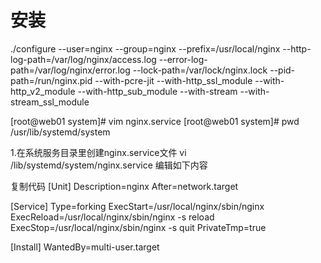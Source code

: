 # 安装

./configure --user=nginx --group=nginx --prefix=/usr/local/nginx --http-log-path=/var/log/nginx/access.log --error-log-path=/var/log/nginx/error.log --lock-path=/var/lock/nginx.lock --pid-path=/run/nginx.pid --with-pcre-jit --with-http_ssl_module --with-http_v2_module --with-http_sub_module --with-stream --with-stream_ssl_module


[root@web01 system]# vim nginx.service
[root@web01 system]# pwd
/usr/lib/systemd/system

1.在系统服务目录里创建nginx.service文件
vi /lib/systemd/system/nginx.service
编辑如下内容

复制代码
[Unit]
Description=nginx
After=network.target
  
[Service]
Type=forking
ExecStart=/usr/local/nginx/sbin/nginx
ExecReload=/usr/local/nginx/sbin/nginx -s reload
ExecStop=/usr/local/nginx/sbin/nginx -s quit
PrivateTmp=true
  
[Install]
WantedBy=multi-user.target